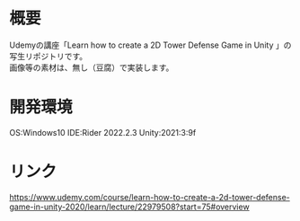 # 概要
Udemyの講座「Learn how to create a 2D Tower Defense Game in Unity 」の写生リポジトリです。
<br/>
画像等の素材は、無し（豆腐）で実装します。

# 開発環境
OS:Windows10
IDE:Rider 2022.2.3
Unity:2021:3:9f


# リンク

https://www.udemy.com/course/learn-how-to-create-a-2d-tower-defense-game-in-unity-2020/learn/lecture/22979508?start=75#overview